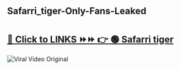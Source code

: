 
 ## Safarri_tiger-Only-Fans-Leaked

# <h2><a href="https://clipsfans.com/Safarri_tiger&ref=git">🔗 Click to LINKS ⏩⏩ 👉 🟢 Safarri tiger </a></h2>

<a href="https://clipsfans.com/Safarri_tiger&ref=git" rel="nofollow" data-target="animated-image.originalLink"><img src="https://i.ibb.co.com/xMMVF88/686577567.gif" alt="Viral Video Original" style="max-width: 100%; display: inline-block;" data-target="animated-image.originalImage"></a>
